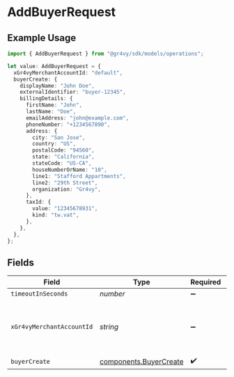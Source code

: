 # AddBuyerRequest

## Example Usage

```typescript
import { AddBuyerRequest } from "@gr4vy/sdk/models/operations";

let value: AddBuyerRequest = {
  xGr4vyMerchantAccountId: "default",
  buyerCreate: {
    displayName: "John Doe",
    externalIdentifier: "buyer-12345",
    billingDetails: {
      firstName: "John",
      lastName: "Doe",
      emailAddress: "john@example.com",
      phoneNumber: "+1234567890",
      address: {
        city: "San Jose",
        country: "US",
        postalCode: "94560",
        state: "California",
        stateCode: "US-CA",
        houseNumberOrName: "10",
        line1: "Stafford Appartments",
        line2: "29th Street",
        organization: "Gr4vy",
      },
      taxId: {
        value: "12345678931",
        kind: "tw.vat",
      },
    },
  },
};
```

## Fields

| Field                                                            | Type                                                             | Required                                                         | Description                                                      | Example                                                          |
| ---------------------------------------------------------------- | ---------------------------------------------------------------- | ---------------------------------------------------------------- | ---------------------------------------------------------------- | ---------------------------------------------------------------- |
| `timeoutInSeconds`                                               | *number*                                                         | :heavy_minus_sign:                                               | N/A                                                              |                                                                  |
| `xGr4vyMerchantAccountId`                                        | *string*                                                         | :heavy_minus_sign:                                               | The ID of the merchant account to use for this request.          | default                                                          |
| `buyerCreate`                                                    | [components.BuyerCreate](../../models/components/buyercreate.md) | :heavy_check_mark:                                               | N/A                                                              |                                                                  |